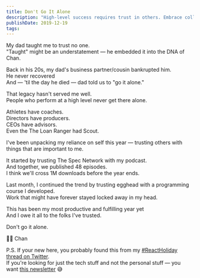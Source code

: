 ```yaml
---
title: Don't Go It Alone
description: "High-level success requires trust in others. Embrace collaboration for increased productivity, fulfillment, and growth—don't go it alone."
publishDate: 2019-12-19
tags:
---
```


My dad taught me to trust no one.  
"Taught" might be an understatement — he embedded it into the DNA of Chan.

Back in his 20s, my dad's business partner/cousin bankrupted him.  
He never recovered  
And — 'til the day he died — dad told us to "go it alone."

That legacy hasn't served me well.  
People who perform at a high level never get there alone.

Athletes have coaches.  
Directors have producers.  
CEOs have advisors.  
Even the The Loan Ranger had Scout.

I've been unpacking my reliance on self this year — trusting others with things that are important to me.

It started by trusting The Spec Network with my podcast.  
And together, we published 48 episodes.  
I think we'll cross 1M downloads before the year ends.

Last month, I continued the trend by trusting egghead with a programming course I developed.  
Work that might have forever stayed locked away in my head.

This has been my most productive and fulfilling year yet  
And I owe it all to the folks I've trusted.

Don't go it alone.

👯‍♂️ Chan

P.S.
If your new here, you probably found this from my [#ReactHoliday thread on Twitter](https://twitter.com/chantastic/status/1201594041378496512).  
If you're looking for just the tech stuff and not the personal stuff — you want [this newsletter](https://chantastic.ck.page/68a90cee52) 😅
